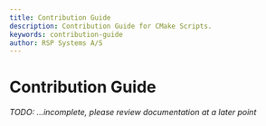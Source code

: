 ```yaml
---
title: Contribution Guide
description: Contribution Guide for CMake Scripts.
keywords: contribution-guide
author: RSP Systems A/S
---
```


# Contribution Guide

_TODO: ...incomplete, please review documentation at a later point_